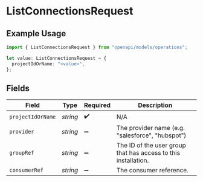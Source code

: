 # ListConnectionsRequest

## Example Usage

```typescript
import { ListConnectionsRequest } from "openapi/models/operations";

let value: ListConnectionsRequest = {
  projectIdOrName: "<value>",
};
```

## Fields

| Field                                                          | Type                                                           | Required                                                       | Description                                                    |
| -------------------------------------------------------------- | -------------------------------------------------------------- | -------------------------------------------------------------- | -------------------------------------------------------------- |
| `projectIdOrName`                                              | *string*                                                       | :heavy_check_mark:                                             | N/A                                                            |
| `provider`                                                     | *string*                                                       | :heavy_minus_sign:                                             | The provider name (e.g. "salesforce", "hubspot")               |
| `groupRef`                                                     | *string*                                                       | :heavy_minus_sign:                                             | The ID of the user group that has access to this installation. |
| `consumerRef`                                                  | *string*                                                       | :heavy_minus_sign:                                             | The consumer reference.                                        |